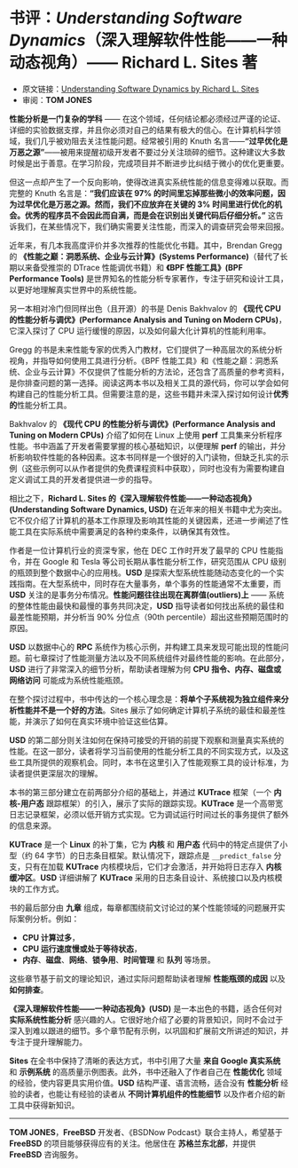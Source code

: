 # 书评：*Understanding Software Dynamics*（深入理解软件性能——一种动态视角）—— Richard L. Sites 著


- 原文链接：[Understanding Software Dynamics by Richard L. Sites](https://freebsdfoundation.org/wp-content/uploads/2022/11/book_review.pdf)
- 审阅：**TOM JONES**

**性能分析是一门复杂的学科** —— 在这个领域，任何结论都必须经过严谨的论证、详细的实验数据支撑，并且你必须对自己的结果有极大的信心。在计算机科学领域，我们几乎被劝阻去关注性能问题。经常被引用的 Knuth 名言——**“过早优化是万恶之源”**——被用来提醒初级开发者不要过分关注琐碎的细节。这种建议大多数时候是出于善意。在学习阶段，完成项目并不断进步比纠结于微小的优化更重要。  

但这一点却产生了一个反向影响，使得改进真实系统性能的信息变得难以获取。而完整的 Knuth 名言是：**“我们应该在 97% 的时间里忘掉那些微小的效率问题，因为过早优化是万恶之源。然而，我们不应放弃在关键的 3% 时间里进行优化的机会。优秀的程序员不会因此而自满，而是会在识别出关键代码后仔细分析。”** 这告诉我们，在某些情况下，我们确实需要关注性能，而深入的调查研究会带来回报。  

近年来，有几本我高度评价并多次推荐的性能优化书籍。其中，Brendan Gregg 的 **《性能之巅：洞悉系统、企业与云计算》(Systems Performance)**（替代了长期以来备受推崇的 DTrace 性能调优书籍）和 **《BPF 性能工具》(BPF Performance Tools)** 是世界知名的性能分析专家著作，专注于研究和设计工具，以更好地理解真实世界中的系统性能。  

另一本相对冷门但同样出色（且开源）的书是 Denis Bakhvalov 的 **《现代 CPU 的性能分析与调优》(Performance Analysis and Tuning on Modern CPUs)**，它深入探讨了 CPU 运行缓慢的原因，以及如何最大化计算机的性能利用率。  

Gregg 的书是未来性能专家的优秀入门教材，它们提供了一种高层次的系统分析视角，并指导如何使用工具进行分析。《BPF 性能工具》和《性能之巅：洞悉系统、企业与云计算》不仅提供了性能分析的方法论，还包含了高质量的参考资料，是你排查问题的第一选择。阅读这两本书以及相关工具的源代码，你可以学会如何构建自己的性能分析工具。但需要注意的是，这些书籍并未深入探讨如何设计**优秀的**性能分析工具。

Bakhvalov 的 **《现代 CPU 的性能分析与调优》(Performance Analysis and Tuning on Modern CPUs)** 介绍了如何在 Linux 上使用 **perf** 工具集来分析程序性能。书中涵盖了开发者需要掌握的核心基础知识，以便理解 **perf** 的输出，并分析影响软件性能的各种因素。这本书同样是一个很好的入门读物，但缺乏扎实的示例（这些示例可以从作者提供的免费课程资料中获取），同时也没有为需要构建自定义调试工具的开发者提供进一步的指导。  

相比之下，**Richard L. Sites 的《深入理解软件性能——一种动态视角》(Understanding Software Dynamics, USD)** 在近年来的相关书籍中尤为突出。它不仅介绍了计算机的基本工作原理及影响其性能的关键因素，还进一步阐述了性能工具在实际系统中需要满足的各种约束条件，以确保其有效性。  

作者是一位计算机行业的资深专家，他在 DEC 工作时开发了最早的 CPU 性能指令，并在 Google 和 Tesla 等公司长期从事性能分析工作，研究范围从 CPU 级别的瓶颈到整个数据中心的应用栈。**USD** 是探索大型系统性能随动态变化的一个实践指南。在大型系统中，同时存在大量事务，单个事务的性能通常不太重要，而 **USD** 关注的是事务分布情况。**性能问题往往出现在离群值(outliers)上** —— 系统的整体性能由最快和最慢的事务共同决定，**USD** 指导读者如何找出系统的最佳和最差性能预期，并分析当 90% 分位点（90th percentile）超出这些预期范围时的原因。  

**USD** 以数据中心的 **RPC** 系统作为核心示例，并构建工具来发现可能出现的性能问题。前七章探讨了性能测量方法以及不同系统组件对最终性能的影响。在此部分，**USD** 进行了非常深入的细节分析，帮助读者理解为何 **CPU 指令、内存、磁盘或网络访问** 可能成为系统性能瓶颈。  

在整个探讨过程中，书中传达的一个核心理念是：**将单个子系统视为独立组件来分析性能并不是一个好的方法**。Sites 展示了如何确定计算机子系统的最佳和最差性能，并演示了如何在真实环境中验证这些估算。  

**USD** 的第二部分则关注如何在保持可接受的开销的前提下观察和测量真实系统的性能。在这一部分，读者将学习当前使用的性能分析工具的不同实现方式，以及这些工具所提供的观察机会。同时，本书在这里引入了性能观察工具的设计标准，为读者提供更深层次的理解。

本书的第三部分建立在前两部分介绍的基础上，并通过 **KUTrace** 框架（一个 **内核-用户态** 跟踪框架）的引入，展示了实际的跟踪实现。**KUTrace** 是一个高带宽日志记录框架，必须以低开销方式实现。它为调试运行时间过长的事务提供了额外的信息来源。  

**KUTrace** 是一个 **Linux** 的补丁集，它为 **内核** 和 **用户态** 代码中的特定点提供了小型（约 64 字节）的日志条目框架。默认情况下，跟踪点是 `__predict_false` 分支，只有在加载 **KUTrace** 内核模块后，它们才会激活，并开始将日志存入 **内核缓冲区**。**USD** 详细讲解了 **KUTrace** 采用的日志条目设计、系统接口以及内核模块的工作方式。  

书的最后部分由 **九章** 组成，每章都围绕前文讨论过的某个性能领域的问题展开实际案例分析。例如：  
- **CPU 计算过多**，  
- **CPU 运行速度慢或处于等待状态**，  
- **内存**、**磁盘**、**网络**、**锁争用**、**时间管理** 和 **队列** 等场景。  

这些章节基于前文的理论知识，通过实际问题帮助读者理解 **性能瓶颈的成因** 以及 **如何排查**。  

**《深入理解软件性能——一种动态视角》(USD)** 是一本出色的书籍，适合任何对 **实际系统性能分析** 感兴趣的人。它很好地介绍了必要的背景知识，同时不会过于深入到难以跟进的细节。多个章节配有示例，以巩固和扩展前文所讲述的知识，并专注于提升理解能力。  

**Sites** 在全书中保持了清晰的表达方式，书中引用了大量 **来自 Google 真实系统** 和 **示例系统** 的高质量示例图表。此外，书中还融入了作者自己在 **性能优化** 领域的经验，使内容更具实用价值。**USD** 结构严谨、语言流畅，适合没有 **性能分析** 经验的读者，也能让有经验的读者从 **不同计算机组件的性能细节** 以及作者介绍的新工具中获得新知识。  


---

**TOM JONES**，**FreeBSD** 开发者、《BSDNow Podcast》联合主持人，希望基于 **FreeBSD** 的项目能够获得应有的关注。他居住在 **苏格兰东北部**，并提供 **FreeBSD** 咨询服务。
